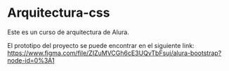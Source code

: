 # Arquitectura-css

Este es un curso de arquitectura de Alura. 

El prototipo del proyecto se puede encontrar en el siguiente link: https://www.figma.com/file/ZIZuMVCGh6cE3UQvTbFsuj/alura-bootstrap?node-id=0%3A1